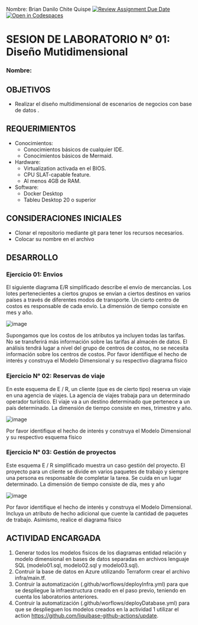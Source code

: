 Nombre: Brian Danilo Chite Quispe
[![Review Assignment Due Date](https://classroom.github.com/assets/deadline-readme-button-22041afd0340ce965d47ae6ef1cefeee28c7c493a6346c4f15d667ab976d596c.svg)](https://classroom.github.com/a/VYnjZKn-)
[![Open in Codespaces](https://classroom.github.com/assets/launch-codespace-2972f46106e565e64193e422d61a12cf1da4916b45550586e14ef0a7c637dd04.svg)](https://classroom.github.com/open-in-codespaces?assignment_repo_id=19805205)
# SESION DE LABORATORIO N° 01: Diseño Mutidimensional

### Nombre:

## OBJETIVOS
  * Realizar el diseño multidimensional de escenarios de negocios con base de datos .

## REQUERIMIENTOS
  * Conocimientos: 
    - Conocimientos básicos de cualquier IDE.
    - Conocimientos básicos de Mermaid.
  * Hardware:
    - Virtualization activada en el BIOS.
    - CPU SLAT-capable feature.
    - Al menos 4GB de RAM.
  * Software:
    - Docker Desktop 
    - Tableu Desktop 20 o superior
## CONSIDERACIONES INICIALES
  * Clonar el repositorio mediante git para tener los recursos necesarios.
  * Colocar su nombre en el archivo

    
## DESARROLLO

### Ejercicio 01: Envios

El siguiente diagrama E/R simplificado describe el envío de mercancías. Los lotes pertenecientes a ciertos grupos se 
envían a ciertos destinos en varios países a través de diferentes modos de transporte. Un cierto centro de costos es 
responsable de cada envío. La dimensión de tiempo consiste en mes y año.

![image](assets/329793319-076537b6-dfb7-4b0a-8a72-44484ea93f8e.png)

Supongamos que los costos de los atributos ya incluyen todas las tarifas. No se transferirá más información sobre las tarifas
al almacén de datos. El análisis tendrá lugar a nivel del grupo de centros de costos, no se necesita información sobre los 
centros de costos. 
Por favor identifique el hecho de interés y construya el Modelo Dimensional y su respectivo diagrama físico


### Ejercicio N° 02: Reservas de viaje 

En este esquema de E / R, un cliente (que es de cierto tipo) reserva un viaje en una agencia de viajes. La agencia de viajes 
trabaja para un determinado operador turístico. El viaje va a un destino determinado que pertenece a un país determinado. 
La dimensión de tiempo consiste en mes, trimestre y año.

![image](assets/329793731-2de3ed8a-1280-4f5e-af20-6e2efef8f89e.png)

Por favor identifique el hecho de interés y construya el Modelo Dimensional y su respectivo esquema físico


### Ejercicio N° 03: Gestión de proyectos 

Este esquema E / R simplificado muestra un caso gestión del proyecto. 
El proyecto para un cliente se divide en varios paquetes de trabajo y siempre una persona es responsable de completar la 
tarea. Se cuida en un lugar determinado. 
La dimensión de tiempo consiste de día, mes y año

![image](assets/329794017-45a296a3-59ff-49a1-a9c9-666d033ac4d0.png)

Por favor identifique el hecho de interés y construya el Modelo Dimensional. Incluya un atributo de hecho adicional que 
cuente la cantidad de paquetes de trabajo. Asimismo, realice el diagrama físico

    
## ACTIVIDAD ENCARGADA

1. Generar todos los modelos fisicos de los diagramas entidad relación y modelo dimensional en bases de datos separadas en archivos lenguaje SQL (modelo01.sql, modelo02.sql y modelo03.sql).
2. Contruir la base de datos en Azure utilizando Terraform crear el archivo infra/main.tf.
3. Contruir la automatización (.github/worflows/deployInfra.yml) para que se despliegue la infraestructura creado en el paso previo, teniendo en cuenta los laboratorios anteriores.
4. Contruir la automatización (.github/worflows/deployDatabase.yml) para que se desplieguen los modelos creados en la actividad 1 utilizar el action https://github.com/liquibase-github-actions/update.
